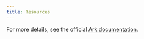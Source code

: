 ```yaml
---
title: Resources
---
```


For more details, see the official [Ark documentation](https://heptio.github.io/velero/v0.9.0/).